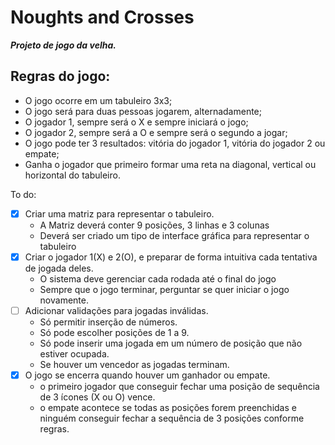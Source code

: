 # Noughts and Crosses
 **_Projeto de jogo da velha._**


## Regras do jogo:
- O jogo ocorre em um tabuleiro 3x3;
- O jogo será para duas pessoas jogarem, alternadamente;
- O jogador 1, sempre será o X e sempre iniciará o jogo;
- O jogador 2, sempre será a O e sempre será o segundo a jogar;
- O jogo pode ter 3 resultados: vitória do jogador 1, vitória do jogador 2 ou empate;
- Ganha o jogador que primeiro formar uma reta na diagonal, vertical ou horizontal do tabuleiro.



To do:
- [x] Criar uma matriz para representar o tabuleiro.
    - A Matriz deverá conter 9 posições, 3 linhas e 3 colunas
    - Deverá ser criado um tipo de interface gráfica para representar o tabuleiro
- [x] Criar o jogador 1(X) e 2(O), e preparar de forma intuitiva cada tentativa de jogada deles.
    - O sistema deve gerenciar cada rodada até o final do jogo
    - Sempre que o jogo terminar, perguntar se quer iniciar o jogo novamente.
- [ ] Adicionar validações para jogadas inválidas.
    - Só permitir inserção de números.
    - Só pode escolher posições de 1 a 9.
    - Só pode inserir uma jogada em um número de posição que não estiver ocupada.
    - Se houver um vencedor as jogadas terminam.
- [x] O jogo se encerra quando houver um ganhador ou empate.
    - o primeiro jogador que conseguir fechar uma posição de sequência de 3 ícones (X ou O) vence.
    - o empate acontece se todas as posições forem preenchidas e ninguém conseguir fechar a sequência de 3 posições conforme regras.